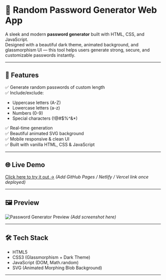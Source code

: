 # 🔐 Random Password Generator Web App

A sleek and modern **password generator** built with HTML, CSS, and JavaScript.  
Designed with a beautiful dark theme, animated background, and glassmorphism UI — this tool helps users generate strong, secure, and customizable passwords instantly.

---

## 🚀 Features

✅ Generate random passwords of custom length  
✅ Include/exclude:
- Uppercase letters (A-Z)
- Lowercase letters (a-z)
- Numbers (0-9)
- Special characters (!@#$%^&*)

✅ Real-time generation  
✅ Beautiful animated SVG background  
✅ Mobile responsive & clean UI  
✅ Built with vanilla HTML, CSS & JavaScript

---

## 🌐 Live Demo

[Click here to try it out →](#) *(Add GitHub Pages / Netlify / Vercel link once deployed)*

---

## 🖼 Preview

![Password Generator Preview](./screenshot.png) *(Add screenshot here)*

---

## 🛠 Tech Stack

- HTML5
- CSS3 (Glassmorphism + Dark Theme)
- JavaScript (DOM, Math.random)
- SVG (Animated Morphing Blob Background)

---
